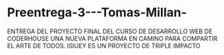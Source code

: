 # Preentrega-3---Tomas-Millan-
ENTREGA DEL PROYECTO FINAL DEL CURSO DE DESARROLLO WEB DE CODERHOUSE
UNA NUEVA PLATAFORMA EN CAMINO PARA COMPARTIR EL ARTE DE TODOS.
ISIUEY ES UN PROYECTO DE TRIPLE IMPACTO
